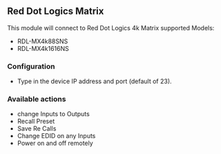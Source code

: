 ## Red Dot Logics Matrix

This module will connect to Red Dot Logics 4k Matrix
supported Models: 
* RDL-MX4k88SNS
* RDL-MX4k1616NS

### Configuration
* Type in the device IP address and port (default of 23).

### Available actions
* change Inputs to Outputs
* Recall Preset
* Save Re Calls
* Change EDID on any Inputs 
* Power on and off remotely 
